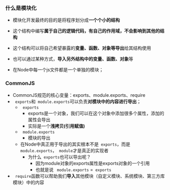 ### 什么是模块化

- 模块化开发最终的目的是将程序划分成**一个个小的结构**

- 这个结构中编写**属于自己的逻辑代码，有自己的作用域，不会影响到其他的结构**
- 这个结构可以将自己希望暴露的**变量、函数、对象等导出**给其结构使用
- 也可以通过某种方式，**导入另外结构中的变量、函数、对象**等
- 在Node中每一个js文件都是一个单独的模块；

### CommonJS

- CommonJS规范的核心变量：exports、module.exports、require
- ` exports`和` module.exports`可以负责**对模块中的内容进行导出**；
  - ` exports`
    - exports是一个对象，我们可以在这个对象中添加很多个属性，添加的属性会导出
    - 实际是一个**浅拷贝(引用赋值)**
  - ` module.exports`
    - 模块的导出
  - 在Node中真正用于导出的其实根本不是` exports`，而是` module.exports`，` module`才是真正的实现者
    - 为什么` exports`也可以导出呢？
      - 因为module对象的exports属性是exports对象的一个引用
      - 也就是说 ` module.exports` =` exports`
- ` require`函数可以帮助我们**导入**其他模块（自定义模块、系统模块、第三方库模块）中的内容

